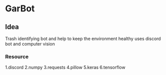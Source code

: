 # GarBot 

## Idea
Trash identifying bot and help to keep the environment healthy
uses discord bot and computer vision

### Resource
1.discord
2.numpy 
3.requests
4.pillow
5.keras 
6.tensorflow 
